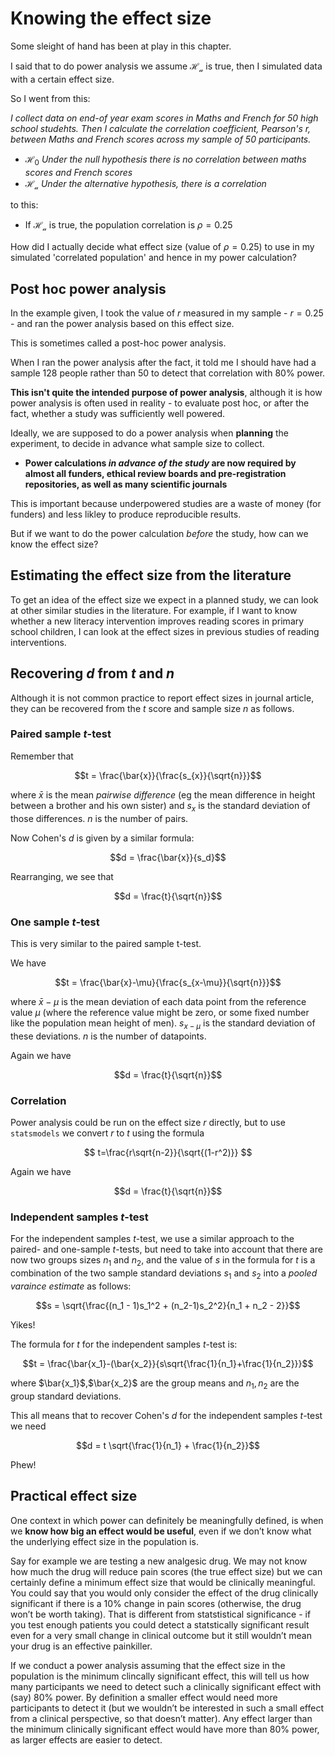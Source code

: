 # Knowing the effect size

Some sleight of hand has been at play in this chapter.

I said that to do power analysis we assume $\mathcal{H_a}$ is true, then I simulated data with a certain effect size. 

So I went from this:

*I collect data on end-of year exam scores in Maths and French for 50 high school studehts. Then I calculate the correlation coefficient, Pearson's r, between Maths and French scores across my sample of 50 participants.*

* $\mathcal{H_0}$ *Under the null hypothesis there is no correlation between maths scores and French scores*
* $\mathcal{H_a}$ *Under the alternative hypothesis, there is a correlation*

to this:

* If $\mathcal{H_a}$ is true, the population correlation is $\rho=0.25$

How did I actually decide what effect size (value of $\rho=0.25$) to use in my simulated 'correlated population' and hence in my power calculation?

## Post hoc power analysis

In the example given, I took the value of $r$ measured in my sample - $r=0.25$ - and ran the power analysis based on this effect size.

This is sometimes called a post-hoc power analysis. 

When I ran the power analysis after the fact, it told me I should have had a sample 128 people rather than 50 to detect that correlation with 80% power.

**This isn't quite the intended purpose of power analysis**, although it is how power analysis is often used in reality - to evaluate post hoc, or after the fact, whether a study was sufficiently well powered.

Ideally, we are supposed to do a power analysis when **planning** the experiment, to decide in advance what sample size to collect.

* **Power calculations *in advance of the study* are now required by almost all funders, ethical review boards and pre-registration repositories, as well as many scientific journals**

This is important because underpowered studies are a waste of money (for funders) and less likley to produce reproducible results.

But if we want to do the power calculation *before* the study, how can we know the effect size?

## Estimating the effect size from the literature

To get an idea of the effect size we expect in a planned study, we can look at other similar studies in the literature. For example, if I want to know whether a new literacy intervention improves reading scores in primary school children, I can look at the effect sizes in previous studies of reading interventions.

## Recovering $d$ from $t$ and $n$

Although it is not common practice to report effect sizes in journal article, they can be recovered from the $t$ score and sample size $n$ as follows.

### Paired sample $t$-test

Remember that 

$$t = \frac{\bar{x}}{\frac{s_{x}}{\sqrt{n}}}$$ 

where $\bar{x}$ is the mean *pairwise difference* (eg the mean difference in height between a brother and his own sister) and $s_x$ is the standard deviation of those differences. $n$ is the number of pairs.

Now Cohen's $d$ is given by a similar formula: 

$$d = \frac{\bar{x}}{s_d}$$

Rearranging, we see that 

$$d = \frac{t}{\sqrt{n}}$$

### One sample $t$-test

This is very similar to the paired sample t-test.

We have 

$$t = \frac{\bar{x}-\mu}{\frac{s_{x-\mu}}{\sqrt{n}}}$$

where $\bar{x}-\mu$ is the mean deviation of each data point from the reference value $\mu$ (where the reference value might be zero, or some fixed number like the population mean height of men). $s_{x-\mu}$ is the standard deviation of these deviations.  $n$ is the number of datapoints.

Again we have 

$$d = \frac{t}{\sqrt{n}}$$

### Correlation

Power analysis could be run on the effect size $r$ directly, but to use `statsmodels` we convert $r$ to $t$ using the formula

$$ t=\frac{r\sqrt{n-2}}{\sqrt{(1-r^2)}} $$

Again we have 

$$d = \frac{t}{\sqrt{n}}$$

### Independent samples $t$-test

For the independent samples $t$-test, we use a similar approach to the paired- and one-sample $t$-tests, but need to take into account that there are now two groups sizes $n_1$ and $n_2$, and the value of $s$ in the formula for $t$ is a combination of the two sample standard deviations $s_1$ and $s_2$ into a *pooled varaince estimate* as follows:

$$s = \sqrt{\frac{(n_1 - 1)s_1^2 + (n_2-1)s_2^2}{n_1 + n_2 - 2}}$$

Yikes!

The formula for $t$ for the independent samples $t$-test is:

$$t = \frac{\bar{x_1}-(\bar{x_2}}{s\sqrt{\frac{1}{n_1}+\frac{1}{n_2}}}$$

where $\bar{x_1}$,$\bar{x_2}$ are the group means and $n_1, n_2$ are the group standard deviations. 

This all means that to recover Cohen's $d$ for the independent samples $t$-test we need

$$d = t \sqrt{\frac{1}{n_1} + \frac{1}{n_2}}$$

Phew!

## Practical effect size

One context in which power can definitely be meaningfully defined, is when we **know how big an effect would be useful**, even if we don’t know what the underlying effect size in the population is.

Say for example we are testing a new analgesic drug. We may not know how much the drug will reduce pain scores (the true effect size) but we can certainly define a minimum effect size that would be clinically meaningful. You could say that you would only consider the effect of the drug clinically significant if there is a 10% change in pain scores (otherwise, the drug won’t be worth taking). That is different from statstistical significance - if you test enough patients you could detect a statstically significant result even for a very small change in clinical outcome but it still wouldn’t mean your drug is an effective painkiller.

If we conduct a power analysis assuming that the effect size in the population is the minimum clincally significant effect, this will tell us how many participants we need to detect such a clinically significant effect with (say) 80% power. By definition a smaller effect would need more participants to detect it (but we wouldn’t be interested in such a small effect from a clinical perspective, so that doesn’t matter). Any effect larger than the minimum clinically significant effect would have more than 80% power, as larger effects are easier to detect.